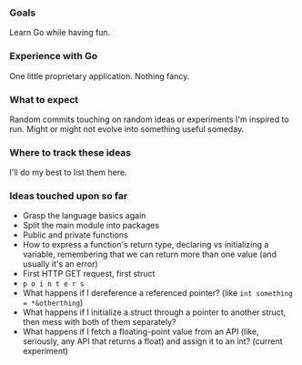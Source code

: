 ### Goals

Learn Go while having fun.

### Experience with Go

One little proprietary application. Nothing fancy.

### What to expect

Random commits touching on random ideas or experiments I'm inspired to run. Might or might not evolve into something useful someday.

### Where to track these ideas

I'll do my best to list them here.

### Ideas touched upon so far

- Grasp the language basics again
- Split the main module into packages
- Public and private functions
- How to express a function's return type, declaring vs initializing a variable, remembering that we can return more than one value (and usually it's an error)
- First HTTP GET request, first struct
- `p o i n t e r s`
- What happens if I dereference a referenced pointer? (like `int something = *&otherthing`)
- What happens if I initialize a struct through a pointer to another struct, then mess with both of them separately?
- What happens if I fetch a floating-point value from an API (like, seriously, any API that returns a float) and assign it to an int? (current experiment)